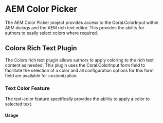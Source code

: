 # AEM Color Picker
The AEM Color Picker project provides access to the Coral.ColorInput within AEM dialogs and the AEM rich text editor.
This provides the ability for authors to easily select colors where required.

## Colors Rich Text Plugin
The Colors rich text plugin allows authors to apply coloring to the rich text content as needed.
This plugin uses the Coral.ColorInput form field to facilitate the selection of a color and all configuration options for this form field are available for customization.

### Text Color Feature
The text-color feature specifically provides the ability to apply a color to selected text.

#### Usage